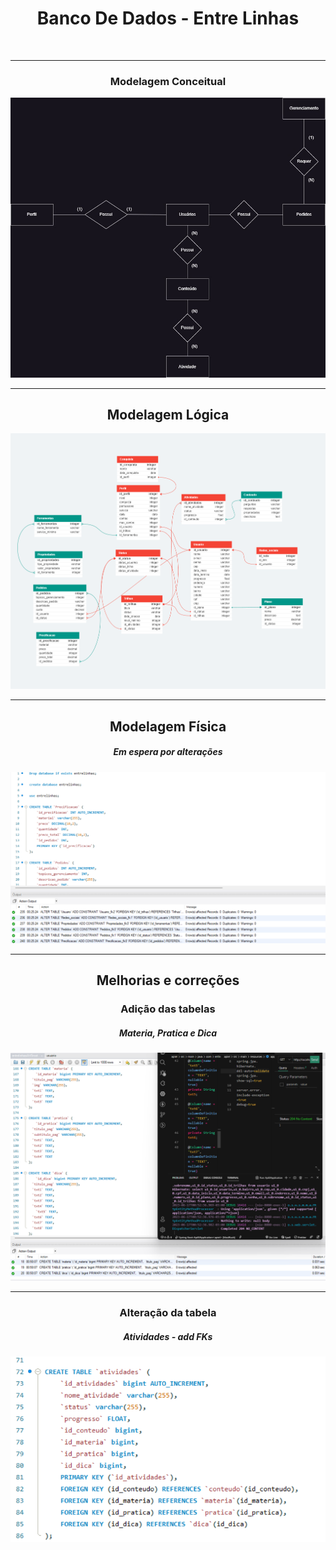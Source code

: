 <h1 align="center"> Banco De Dados - Entre Linhas </h1>
<br>
<hr>
<h3 align="center"> Modelagem Conceitual </h3>
<img src="EntreLinhasDB.jpg"> </img>
<br>
<hr>
<h2 align="center"> Modelagem Lógica </h2>
<img src="entrelinhas.png"> </img>
<br>
<hr>
<h2 align="center"> Modelagem Física </h2>
<h5 align="center"> Em espera por alterações </h5>
<img src="DBFisico-Entrelinhas.png"> </img>
<br>
<hr>
<h2 align="center"> Melhorias e correções</h2>
<h3 align="center"> Adição das tabelas </h3>
<h5 align="center"> Materia, Pratica e Dica</h5>
<img src="UpdateDataBaseAndAPIModel_Sucess.png"> </img>
<br>
<hr>
<h3 align="center"> Alteração da tabela </h3>
<h5 align="center"> Atividades - add FKs</h5>
<img src="AlterAtividades.png"> </img>
<br>

